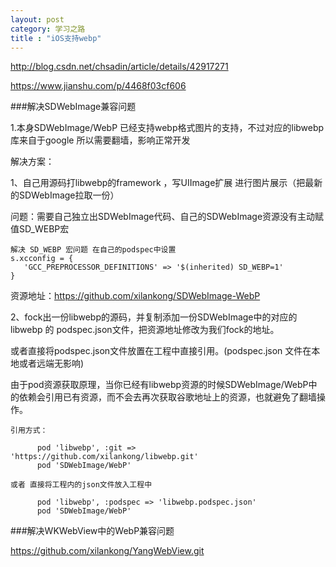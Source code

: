 ```yaml
---
layout: post
category: 学习之路
title : "iOS支持webp"
---
```


http://blog.csdn.net/chsadin/article/details/42917271

https://www.jianshu.com/p/4468f03cf606



###解决SDWebImage兼容问题

1.本身SDWebImage/WebP 已经支持webp格式图片的支持，不过对应的libwebp 库来自于google 所以需要翻墙，影响正常开发

解决方案：

1、自己用源码打libwebp的framework ，写UIImage扩展 进行图片展示（把最新的SDWebImage拉取一份）

问题：需要自己独立出SDWebImage代码、自己的SDWebImage资源没有主动赋值SD_WEBP宏
```
解决 SD_WEBP 宏问题 在自己的podspec中设置
s.xcconfig = {
   'GCC_PREPROCESSOR_DEFINITIONS' => '$(inherited) SD_WEBP=1'
}
```

资源地址：https://github.com/xilankong/SDWebImage-WebP

2、fock出一份libwebp的源码，并复制添加一份SDWebImage中的对应的libwebp  的 podspec.json文件，把资源地址修改为我们fock的地址。

或者直接将podspec.json文件放置在工程中直接引用。(podspec.json 文件在本地或者远端无影响)

由于pod资源获取原理，当你已经有libwebp资源的时候SDWebImage/WebP中的依赖会引用已有资源，而不会去再次获取谷歌地址上的资源，也就避免了翻墙操作。

```
引用方式：

      pod 'libwebp', :git => 'https://github.com/xilankong/libwebp.git'
      pod 'SDWebImage/WebP'

或者 直接将工程内的json文件放入工程中

      pod 'libwebp', :podspec => 'libwebp.podspec.json'
      pod 'SDWebImage/WebP'

```


###解决WKWebView中的WebP兼容问题

https://github.com/xilankong/YangWebView.git